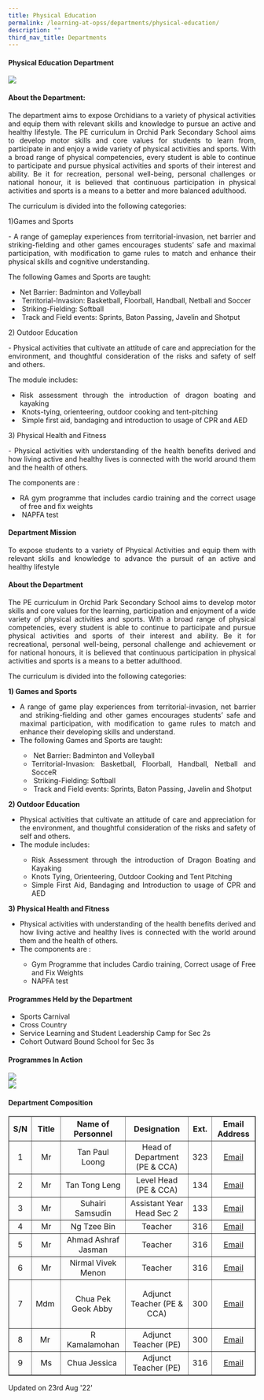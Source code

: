 ```yaml
---
title: Physical Education
permalink: /learning-at-opss/departments/physical-education/
description: ""
third_nav_title: Departments
---
```

<div align="justify">
<h4>Physical Education Department</h4>
	<img src="/images/Departments/PE/pe1.jpg">
<h4>About the Department:</h4>
<p>The department aims to expose Orchidians to a variety of physical activities and equip them with relevant skills and knowledge to pursue an active and healthy lifestyle. The PE curriculum in Orchid Park Secondary School aims to develop motor skills and core values for students to learn from, participate in and enjoy a wide variety of physical activities and sports. With a broad range of physical competencies, every student is able to continue to participate and pursue physical activities and sports of their interest and ability. Be it for recreation, personal well-being, personal challenges or national honour, it is believed that continuous participation in physical activities and sports is a means to a better and more balanced adulthood.</p>
<p>The curriculum is divided into the following categories:</p>
<p>1)Games and Sports</p>
<p>- A range of gameplay experiences from territorial-invasion, net barrier and striking-fielding and other games encourages students’ safe and maximal participation, with modification to game rules to match and enhance their physical skills and cognitive understanding.</p>
<p>The following Games and Sports are taught:</p>
	
*    Net Barrier: Badminton and Volleyball
*    Territorial-Invasion: Basketball, Floorball, Handball, Netball and Soccer
*    Striking-Fielding: Softball
*    Track and Field events: Sprints, Baton Passing, Javelin and Shotput

<p>2) Outdoor Education</p>
<p>- Physical activities that cultivate an attitude of care and appreciation for the environment, and thoughtful consideration of the risks and safety of self and others.</p>
<p>The module includes:</p>

*    Risk assessment through the introduction of dragon boating and kayaking
*    Knots-tying, orienteering, outdoor cooking and tent-pitching
*    Simple first aid, bandaging and introduction to usage of CPR and AED
	
<p>3) Physical Health and Fitness</p>
<p>- Physical activities with understanding of the health benefits derived and how living active and healthy lives is connected with the world around them and the health of others.</p>
	
<p>The components are :</p>
	
*    RA gym programme that includes cardio training and the correct usage of free and fix weights
*    NAPFA test
	
<h4>Department Mission</h4>
<p>To expose students to a variety of Physical Activities and equip them with relevant skills and knowledge to advance the pursuit of an active and healthy lifestyle&nbsp;</p>
<h4>About the Department</h4>
<p>The PE curriculum in Orchid Park Secondary School aims to develop motor skills and core values for the learning, participation and enjoyment of a wide variety of physical activities and sports. With a broad range of physical competencies, every student is able to continue to participate and pursue physical activities and sports of their interest and ability. Be it for recreational, personal well-being, personal challenge and achievement or for national honours, it is believed that continuous participation in physical activities and sports is a means to a better adulthood.</p>
<p>The curriculum is divided into the following categories:</p>
<p><strong>1) </strong><strong>Games and Sports</strong></p>
<ul>
<li>
<div>A range of&nbsp;game play&nbsp;experiences from territorial-invasion, net barrier and striking-fielding and other games encourages students&rsquo; safe and maximal participation, with modification to game rules to match and enhance their developing skills and understand.&nbsp;</div>
</li>
<li>The following Games and Sports are taught:&nbsp;</li>
<ul>
<li>&nbsp;Net Barrier: Badminton and Volleyball&nbsp;</li>
<li>Territorial-Invasion: Basketball, Floorball, Handball, Netball and SocceR</li>
<li>&nbsp;Striking-Fielding: Softball</li>
<li>
<div>&nbsp;Track and Field events: Sprints, Baton Passing, Javelin and Shotput</div>
</li>
</ul>
</ul>
<p><strong>2) </strong><strong>Outdoor Education</strong></p>
<ul>
<li>
<div>Physical activities that cultivate an attitude of care and appreciation for the environment, and thoughtful consideration of the risks and safety of self and others.</div>
</li>
<li>The module includes:</li>
<ul>
<li>Risk Assessment through the introduction of Dragon Boating and Kayaking</li>
<li>Knots Tying, Orienteering, Outdoor Cooking and Tent Pitching</li>
<li>Simple First Aid, Bandaging and Introduction to usage of CPR and AED</li>
</ul>
</ul>
<p><strong>3) Physical Health and Fitness</strong></p>
<ul>
<li>
<div>Physical activities with&nbsp;understanding&nbsp;of the health benefits derived and how living active and healthy lives&nbsp;is&nbsp;connected with the world around them and the health of others.</div>
</li>
<li>The components are :</li>
<ul>
<li>Gym Programme that includes Cardio training, Correct usage of Free and Fix Weights</li>
<li>NAPFA test</li>
</ul>
</ul>
<h4>Programmes Held by the Department</h4>
<ul>
<li>Sports Carnival</li>
<li>Cross Country</li>
<li>Service Learning and Student Leadership Camp for Sec 2s</li>
<li>Cohort Outward Bound School for Sec 3s</li>
</ul>
<h4>Programmes In Action</h4>
<img src="/images/pe1.png"><br>
<img src="/images/pe2.png">
<h4>Department Composition</h4>
<table border="1" cellspacing="0" cellpadding="2">
<tbody>
<tr>
<th style="text-align: center;"><strong>S/N</strong></th>
<th style="text-align: center;"><strong>Title</strong></th>
<th style="text-align: center;"><strong>Name of Personnel</strong></th>
<th style="text-align: center;"><strong>Designation</strong></th>
<th style="text-align: center;"><strong>Ext.</strong></th>
<th style="text-align: center;"><strong>Email Address</strong></th>
</tr>
<tr>
<td style="text-align: center;">1</td>
<td style="text-align: center;">Mr</td>
<td style="text-align: center;">Tan Paul Loong</td>
<td style="text-align: center;">Head of Department (PE &amp; CCA)</td>
<td style="text-align: center;">323</td>
<td style="text-align: center;"><a href="mailto:tan_paul_loong@schools.gov.sg" target="">Email</a></td>
</tr>
<tr>
<td style="text-align: center;">2</td>
<td style="text-align: center;">Mr</td>
<td style="text-align: center;">Tan Tong Leng</td>
<td style="text-align: center;">Level Head (PE &amp; CCA)</td>
<td style="text-align: center;">134</td>
<td style="text-align: center;"><a href="mailto:tan_tong_leng@schools.gov.sg" target="">Email</a></td>
</tr>
<tr>
<td style="text-align: center;">3</td>
<td style="text-align: center;">Mr</td>
<td style="text-align: center;">Suhairi Samsudin</td>
<td style="text-align: center;">Assistant Year Head Sec 2</td>
<td style="text-align: center;">133</td>
<td style="text-align: center;"><a href="mailto:suhairi_samsudin@schools.gov.sg" target="">Email</a></td>
</tr>
<tr>
<td style="text-align: center;">4</td>
<td style="text-align: center;">Mr</td>
<td style="text-align: center;">Ng Tzee Bin</td>
<td style="text-align: center;">Teacher</td>
<td style="text-align: center;">316</td>
<td style="text-align: center;"><a href="mailto:ng_tzee_bin@schools.gov.sg" target="">Email</a></td>
</tr>
<tr>
<td style="text-align: center;">5</td>
<td style="text-align: center;">Mr</td>
<td style="text-align: center;">Ahmad Ashraf Jasman</td>
<td style="text-align: center;">Teacher</td>
<td style="text-align: center;">316</td>
<td style="text-align: center;"><a href="mailto:ahmad_ashraf_jasman@schools.gov.sg" target="">Email</a></td>
</tr>
<tr>
<td style="text-align: center;">6</td>
<td style="text-align: center;">Mr</td>
<td style="text-align: center;">Nirmal Vivek Menon</td>
<td style="text-align: center;">Teacher</td>
<td style="text-align: center;">316</td>
<td style="text-align: center;"><a href="mailto:nirmal_vivek_menon@schools.gov.sg" target="">Email</a></td>
</tr>
<tr>
<td style="text-align: center;">7</td>
<td style="text-align: center;">Mdm&nbsp;</td>
<td style="text-align: center;">Chua Pek Geok Abby&nbsp;</td>
<td style="text-align: center;">
<p>Adjunct Teacher (PE &amp; CCA)</p>
</td>
<td style="text-align: center;">300</td>
<td style="text-align: center;"><a href="mailto:chua_pek_geok@moe.edu.sg" target="">Email</a></td>
</tr>
<tr>
<td style="text-align: center;">8</td>
<td style="text-align: center;">Mr&nbsp;</td>
<td style="text-align: center;">R Kamalamohan</td>
<td style="text-align: center;">Adjunct Teacher (PE)</td>
<td style="text-align: center;">300</td>
<td style="text-align: center;"><a href="mailto:kamalamohan_k_ramiah@schools.gov.sg" target="">Email</a></td>
</tr>
<tr>
<td style="text-align: center;">9</td>
<td style="text-align: center;">Ms</td>
<td style="text-align: center;">Chua Jessica&nbsp;</td>
<td style="text-align: center;">Adjunct Teacher (PE)</td>
<td style="text-align: center;">316</td>
<td style="text-align: center;"><a href="mailto:Loh_zhi_hui_Jessica@schools.gov.sg" target="">Email</a></td>
</tr>
</tbody>
</table>
<p>Updated on 23rd Aug '22'</p>